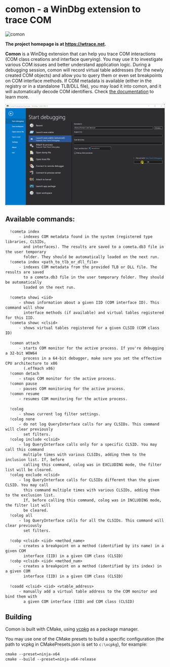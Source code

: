 # comon - a WinDbg extension to trace COM

![comon](https://github.com/lowleveldesign/comon/workflows/build/badge.svg)

**The project homepage is at <https://wtrace.net>.**

**Comon** is a WinDbg extension that can help you trace COM interactions (COM class creations and interface querying). You may use it to investigate various COM issues and better understand application logic. During a debugging session, comon will record virtual table addresses (for the newly created COM objects) and allow you to query them or even set breakpoints on COM interface methods. If COM metadata is available (either in the registry or in a standalone TLB/DLL file), you may load it into comon, and it will automatically decode COM identifiers. Check [the documentation](https://wtrace.net/documentation/comon) to learn more.

![](comon.gif)

## Available commands:

```
  !cometa index
      - indexes COM metadata found in the system (registered type libraries, CLSIDs,
        and interfaces). The results are saved to a cometa.db3 file in the user temporary
        folder. They should be automatically loaded on the next run.
  !cometa index <path_to_tlb_or_dll_file>
      - indexes COM metadata from the provided TLB or DLL file. The results are saved
        to a cometa.db3 file in the user temporary folder. They should be automatically
        loaded on the next run.

  !cometa showi <iid>
      - shows information about a given IID (COM interface ID). This command will show
        interface methods (if available) and virtual tables registered for this IID.
  !cometa showc <clsid>
      - shows virtual tables registered for a given CLSID (COM class ID)

  !comon attach
      - starts COM monitor for the active process. If you're debugging a 32-bit WOW64
        process in a 64-bit debugger, make sure you set the effective CPU architecture to x86
        (.effmach x86)
  !comon detach
      - stops COM monitor for the active process.
  !comon pause
      - pauses COM monitoring for the active process.
  !comon resume
      - resumes COM monitoring for the active process.

  !colog
      - shows current log filter settings.
  !colog none
      - do not log QueryInterface calls for any CLSIDs. This command will clear previously
        set filters.
  !colog include <clsid>
      - log QueryInterface calls only for a specific CLSID. You may call this command
        multiple times with various CLSIDs, adding them to the inclusion list. If, before
        calling this command, colog was in EXCLUDING mode, the filter list will be cleared. 
  !colog exclude <clsid>
      - log QueryInterface calls for CLSIDs different than the given CLSID. You may call
        this command multiple times with various CLSIDs, adding them to the exclusion list.
        If, before calling this command, colog was in INCLUDING mode, the filter list will
        be cleared. 
  !colog all
      - log QueryInterface calls for all the CLSIDs. This command will clear previously
        set filters.

  !cobp <clsid> <iid> <method_name>
      - creates a breakpoint on a method (identified by its name) in a given COM
        interface (IID) in a given COM class (CLSID)
  !cobp <clsid> <iid< <method_num>
      - creates a breakpoint on a method (identified by its index) in a given COM
        interface (IID) in a given COM class (CLSID)

  !coadd <clsid> <iid> <vtable_address>
      - manually add a virtual table address to the COM monitor and bind them with
        a given COM interface (IID) and COM class (CLSID)
```

## Building

Comon is built with CMake, using [vcpkg](https://vcpkg.io) as a package manager.

You may use one of the CMake presets to build a specific configuration (the path to vcpkg in CMakePresets.json is set to `c:\vcpkg`), for example:

```
cmake --preset=ninja-x64
cmake --build --preset=ninja-x64-release
```
